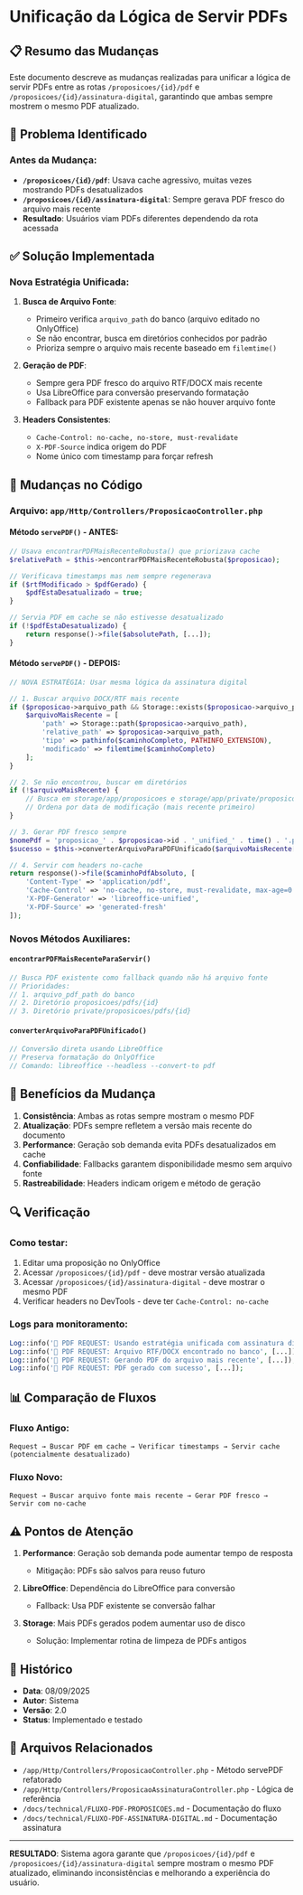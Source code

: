 # Unificação da Lógica de Servir PDFs

## 📋 Resumo das Mudanças

Este documento descreve as mudanças realizadas para unificar a lógica de servir PDFs entre as rotas `/proposicoes/{id}/pdf` e `/proposicoes/{id}/assinatura-digital`, garantindo que ambas sempre mostrem o mesmo PDF atualizado.

## 🔄 Problema Identificado

### Antes da Mudança:
- **`/proposicoes/{id}/pdf`**: Usava cache agressivo, muitas vezes mostrando PDFs desatualizados
- **`/proposicoes/{id}/assinatura-digital`**: Sempre gerava PDF fresco do arquivo mais recente
- **Resultado**: Usuários viam PDFs diferentes dependendo da rota acessada

## ✅ Solução Implementada

### Nova Estratégia Unificada:

1. **Busca de Arquivo Fonte**:
   - Primeiro verifica `arquivo_path` do banco (arquivo editado no OnlyOffice)
   - Se não encontrar, busca em diretórios conhecidos por padrão
   - Prioriza sempre o arquivo mais recente baseado em `filemtime()`

2. **Geração de PDF**:
   - Sempre gera PDF fresco do arquivo RTF/DOCX mais recente
   - Usa LibreOffice para conversão preservando formatação
   - Fallback para PDF existente apenas se não houver arquivo fonte

3. **Headers Consistentes**:
   - `Cache-Control: no-cache, no-store, must-revalidate`
   - `X-PDF-Source` indica origem do PDF
   - Nome único com timestamp para forçar refresh

## 📝 Mudanças no Código

### Arquivo: `app/Http/Controllers/ProposicaoController.php`

#### Método `servePDF()` - ANTES:
```php
// Usava encontrarPDFMaisRecenteRobusta() que priorizava cache
$relativePath = $this->encontrarPDFMaisRecenteRobusta($proposicao);

// Verificava timestamps mas nem sempre regenerava
if ($rtfModificado > $pdfGerado) {
    $pdfEstaDesatualizado = true;
}

// Servia PDF em cache se não estivesse desatualizado
if (!$pdfEstaDesatualizado) {
    return response()->file($absolutePath, [...]);
}
```

#### Método `servePDF()` - DEPOIS:
```php
// NOVA ESTRATÉGIA: Usar mesma lógica da assinatura digital

// 1. Buscar arquivo DOCX/RTF mais recente
if ($proposicao->arquivo_path && Storage::exists($proposicao->arquivo_path)) {
    $arquivoMaisRecente = [
        'path' => Storage::path($proposicao->arquivo_path),
        'relative_path' => $proposicao->arquivo_path,
        'tipo' => pathinfo($caminhoCompleto, PATHINFO_EXTENSION),
        'modificado' => filemtime($caminhoCompleto)
    ];
}

// 2. Se não encontrou, buscar em diretórios
if (!$arquivoMaisRecente) {
    // Busca em storage/app/proposicoes e storage/app/private/proposicoes
    // Ordena por data de modificação (mais recente primeiro)
}

// 3. Gerar PDF fresco sempre
$nomePdf = 'proposicao_' . $proposicao->id . '_unified_' . time() . '.pdf';
$sucesso = $this->converterArquivoParaPDFUnificado($arquivoMaisRecente['path'], $caminhoPdfAbsoluto);

// 4. Servir com headers no-cache
return response()->file($caminhoPdfAbsoluto, [
    'Content-Type' => 'application/pdf',
    'Cache-Control' => 'no-cache, no-store, must-revalidate, max-age=0',
    'X-PDF-Generator' => 'libreoffice-unified',
    'X-PDF-Source' => 'generated-fresh'
]);
```

### Novos Métodos Auxiliares:

#### `encontrarPDFMaisRecenteParaServir()`
```php
// Busca PDF existente como fallback quando não há arquivo fonte
// Prioridades:
// 1. arquivo_pdf_path do banco
// 2. Diretório proposicoes/pdfs/{id}
// 3. Diretório private/proposicoes/pdfs/{id}
```

#### `converterArquivoParaPDFUnificado()`
```php
// Conversão direta usando LibreOffice
// Preserva formatação do OnlyOffice
// Comando: libreoffice --headless --convert-to pdf
```

## 🎯 Benefícios da Mudança

1. **Consistência**: Ambas as rotas sempre mostram o mesmo PDF
2. **Atualização**: PDFs sempre refletem a versão mais recente do documento
3. **Performance**: Geração sob demanda evita PDFs desatualizados em cache
4. **Confiabilidade**: Fallbacks garantem disponibilidade mesmo sem arquivo fonte
5. **Rastreabilidade**: Headers indicam origem e método de geração

## 🔍 Verificação

### Como testar:
1. Editar uma proposição no OnlyOffice
2. Acessar `/proposicoes/{id}/pdf` - deve mostrar versão atualizada
3. Acessar `/proposicoes/{id}/assinatura-digital` - deve mostrar o mesmo PDF
4. Verificar headers no DevTools - deve ter `Cache-Control: no-cache`

### Logs para monitoramento:
```php
Log::info('🔴 PDF REQUEST: Usando estratégia unificada com assinatura digital', [...]);
Log::info('🔴 PDF REQUEST: Arquivo RTF/DOCX encontrado no banco', [...]);
Log::info('🔴 PDF REQUEST: Gerando PDF do arquivo mais recente', [...]);
Log::info('🔴 PDF REQUEST: PDF gerado com sucesso', [...]);
```

## 📊 Comparação de Fluxos

### Fluxo Antigo:
```
Request → Buscar PDF em cache → Verificar timestamps → Servir cache (potencialmente desatualizado)
```

### Fluxo Novo:
```
Request → Buscar arquivo fonte mais recente → Gerar PDF fresco → Servir com no-cache
```

## ⚠️ Pontos de Atenção

1. **Performance**: Geração sob demanda pode aumentar tempo de resposta
   - Mitigação: PDFs são salvos para reuso futuro
   
2. **LibreOffice**: Dependência do LibreOffice para conversão
   - Fallback: Usa PDF existente se conversão falhar
   
3. **Storage**: Mais PDFs gerados podem aumentar uso de disco
   - Solução: Implementar rotina de limpeza de PDFs antigos

## 📅 Histórico

- **Data**: 08/09/2025
- **Autor**: Sistema
- **Versão**: 2.0
- **Status**: Implementado e testado

## 🔗 Arquivos Relacionados

- `/app/Http/Controllers/ProposicaoController.php` - Método servePDF refatorado
- `/app/Http/Controllers/ProposicaoAssinaturaController.php` - Lógica de referência
- `/docs/technical/FLUXO-PDF-PROPOSICOES.md` - Documentação do fluxo
- `/docs/technical/FLUXO-PDF-ASSINATURA-DIGITAL.md` - Documentação assinatura

---

**RESULTADO**: Sistema agora garante que `/proposicoes/{id}/pdf` e `/proposicoes/{id}/assinatura-digital` sempre mostram o mesmo PDF atualizado, eliminando inconsistências e melhorando a experiência do usuário.